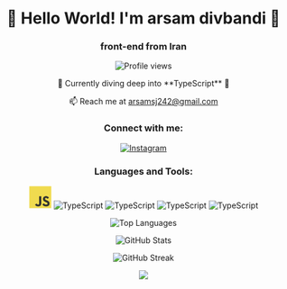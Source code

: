 <h1 align="center">👋 Hello World! I'm arsam divbandi 🚀</h1>
<h3 align="center">front-end from Iran</h3>

<p align="center"> 
  <img src="https://komarev.com/ghpvc/?username=Arswm&label=Profile%20views&color=0e75b6&style=flat" alt="Profile views" /> 
</p>

<p align="center">
  🌱 Currently diving deep into **TypeScript** 🚀
</p>

<p align="center"> 
  📫 Reach me at <a href="mailto:naserianali@gmail.com">arsamsj242@gmail.com</a> 
</p>

<h3 align="center">Connect with me:</h3>
<p align="center">
  <a href="https://instagram.com/arswm59" target="blank">
    <img src="https://raw.githubusercontent.com/rahuldkjain/github-profile-readme-generator/master/src/images/icons/Social/instagram.svg" alt="Instagram" height="30" width="40" />
  </a>
</p>

<h3 align="center">Languages and Tools:</h3>
<p align="center"> 
  <img src="https://raw.githubusercontent.com/devicons/devicon/master/icons/javascript/javascript-original.svg" alt="JavaScript" width="40" height="40"/> 
  <img src="https://upload.wikimedia.org/wikipedia/commons/thumb/4/4c/Typescript_logo_2020.svg/512px-Typescript_logo_2020.svg.png" alt="TypeScript" width="40" height="40" />
  <img src="https://avatars.githubusercontent.com/u/6412038?s=200&v=4" alt="TypeScript" width="40" height="40" />
  <img src="https://static-00.iconduck.com/assets.00/nextjs-icon-1024x1024-5et230l7.png" alt="TypeScript" width="40" height="40" />
  <img src="https://encrypted-tbn0.gstatic.com/images?q=tbn:ANd9GcTSDKn3vA2YUbXzN0ZC3gALWJ08gJN-Drl15w&s" alt="TypeScript" width="40" height="40" />
</p>

<p align="center">
  <img src="https://github-readme-stats.vercel.app/api/top-langs?username=Arswm&show_icons=true&locale=en&layout=compact" alt="Top Languages" />
</p>

<p align="center">
  <img src="https://github-readme-stats.vercel.app/api?username=Arswm&show_icons=true&locale=en" alt="GitHub Stats" />
</p>

<p align="center">
  <img src="https://github-readme-streak-stats.herokuapp.com/?user=Arswm&" alt="GitHub Streak" />
</p>

<p align="center">
  <img src="scratch.svg" />
</p>
